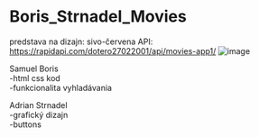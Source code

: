 # Boris_Strnadel_Movies
predstava na dizajn: sivo-červena
API: https://rapidapi.com/dotero27022001/api/movies-app1/
![image](https://user-images.githubusercontent.com/91180359/195015575-a87610bb-054f-46f8-bc3e-96b7b2894108.png)

Samuel Boris<br>
-html css kod <br>
-funkcionalita vyhladávania <br>

Adrian Strnadel<br>
-grafický dizajn<br>
-buttons
